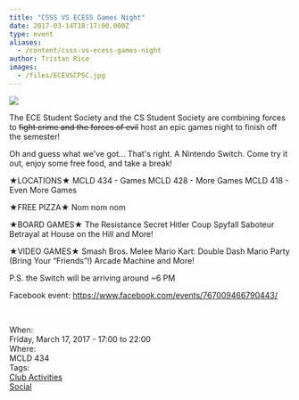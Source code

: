 ```yaml
---
title: "CSSS VS ECESS Games Night"
date: 2017-03-14T18:17:00.000Z
type: event
aliases:
  - /content/csss-vs-ecess-games-night
author: Tristan Rice
images:
  - /files/ECEVSCPSC.jpg
---
```


<div class="field field-name-body field-type-text-with-summary field-label-hidden"><div class="field-items"><div class="field-item even"><p><img src="https://ubccsss.org/files/ECEVSCPSC.jpg" style="max-width:100%"></p>

<p>The ECE Student Society and the CS Student Society are combining forces to <strike>fight crime and the forces of evil</strike> host an epic games night to finish off the semester!</p>

<p>Oh and guess what we&apos;ve got... That&apos;s right. A Nintendo Switch. Come try it out, enjoy some free food, and take a break!</p>

<p>&#x2605;LOCATIONS&#x2605;
MCLD 434 - Games
MCLD 428 - More Games
MCLD 418 - Even More Games</p>

<p>&#x2605;FREE PIZZA&#x2605;
Nom nom nom</p>

<p>&#x2605;BOARD GAMES&#x2605;
The Resistance
Secret Hitler
Coup
Spyfall
Saboteur
Betrayal at House on the Hill
and More!</p>

<p>&#x2605;VIDEO GAMES&#x2605;
Smash Bros. Melee
Mario Kart: Double Dash
Mario Party (Bring Your &#x201C;Friends&#x201D;!)
Arcade Machine
and More!</p>

<p>P.S. the Switch will be arriving around ~6 PM</p>

<p>Facebook event: <a href="https://www.facebook.com/events/767009466790443/">https://www.facebook.com/events/767009466790443/</a></p>

<p><br></p>
</div></div></div><div class="field field-name-field-dates field-type-datetime field-label-above"><div class="field-label">When:&#xA0;</div><div class="field-items"><div class="field-item even"><span class="date-display-single">Friday, March 17, 2017 - <span class="date-display-range"><span class="date-display-start">17:00</span> to <span class="date-display-end">22:00</span></span></span></div></div></div><div class="field field-name-field-location field-type-text field-label-above"><div class="field-label">Where:&#xA0;</div><div class="field-items"><div class="field-item even">MCLD 434</div></div></div>    <footer>
    <div class="field field-name-field-tags field-type-taxonomy-term-reference field-label-above"><div class="field-label">Tags:&#xA0;</div><div class="field-items"><div class="field-item even"><a href="/club">Club Activities</a></div><div class="field-item odd"><a href="/social">Social</a></div></div></div>      </footer>